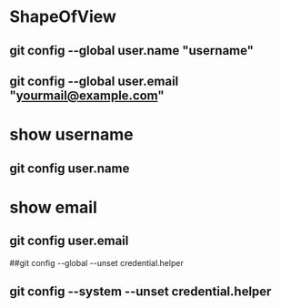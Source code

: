 # ShapeOfView

## git config --global user.name "username"
## git config --global user.email "yourmail@example.com"

#  show username
## git config user.name
#  show email
## git config user.email

##git config --global --unset credential.helper
## git config --system --unset credential.helper
